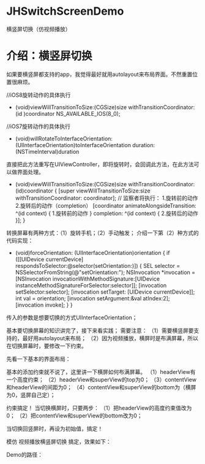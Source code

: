 # JHSwitchScreenDemo
横竖屏切换（仿视频播放）

# 介绍：横竖屏切换

如果要横竖屏都支持的app，我觉得最好就用autolayout来布局界面。不然重置位置很麻烦。

//iOS8旋转动作的具体执行
- (void)viewWillTransitionToSize:(CGSize)size withTransitionCoordinator:(id <UIViewControllerTransitionCoordinator>)coordinator NS_AVAILABLE_IOS(8_0);

//iOS7旋转动作的具体执行
- (void)willRotateToInterfaceOrientation:(UIInterfaceOrientation)toInterfaceOrientation duration:(NSTimeInterval)duration

直接把此方法重写在UIViewController，即将旋转时，会回调此方法，在此方法可以做界面处理。
- (void)viewWillTransitionToSize:(CGSize)size withTransitionCoordinator:(id<UIViewControllerTransitionCoordinator>)coordinator {
    [super viewWillTransitionToSize:size withTransitionCoordinator: coordinator];
    // 监察者将执行： 1.旋转前的动作  2.旋转后的动作（completion）
    [coordinator animateAlongsideTransition: ^(id<UIViewControllerTransitionCoordinatorContext> context)
     {
       1.旋转前的动作
     } completion: ^(id<UIViewControllerTransitionCoordinatorContext> context) {
         2.旋转后的动作
     }]; 
}

转换屏幕有两种方式：（1）旋转手机；（2）手动触发；
介绍一下第（2）种方式的代码实现：
+ (void)forceOrientation: (UIInterfaceOrientation)orientation {
    if ([[UIDevice currentDevice] respondsToSelector:@selector(setOrientation:)]) {
        SEL selector = NSSelectorFromString(@"setOrientation:");
        NSInvocation *invocation = [NSInvocation invocationWithMethodSignature:[UIDevice instanceMethodSignatureForSelector:selector]];
        [invocation setSelector:selector];
        [invocation setTarget: [UIDevice currentDevice]];
        int val = orientation;
        [invocation setArgument:&val atIndex:2];
        [invocation invoke];
    }
}

传入的参数是想要切换的方式UIInterfaceOrientation；

基本要切换屏幕的知识讲完了，接下来看实践；
需要注意：
（1）需要横竖屏要支持的，最好用autolayout来布局；
（2）因为视频播放，横屏时是布满屏幕，所以在切换屏幕时，要修改一下约束。

先看一下基本的界面布局：



基本的添加约束就不说了，这里讲一下横屏如何布满屏幕。
（1）headerView有一个高度约束；
（2）headerView和superView的top为0；
（3）contentView和headerView的间距为0；
（4）contentView和superView的bottom为（横屏为0，竖屏自己定）；

约束搞定！
当切换横屏时，只要两步：
（1）把headerView的高度约束值改为0；
（2）把contentView和superView的bottom改为0；

当切换回竖屏时，再设为初始值，搞定！

模仿 视频播放横竖屏切换 搞定，效果如下：



Demo的路径：
